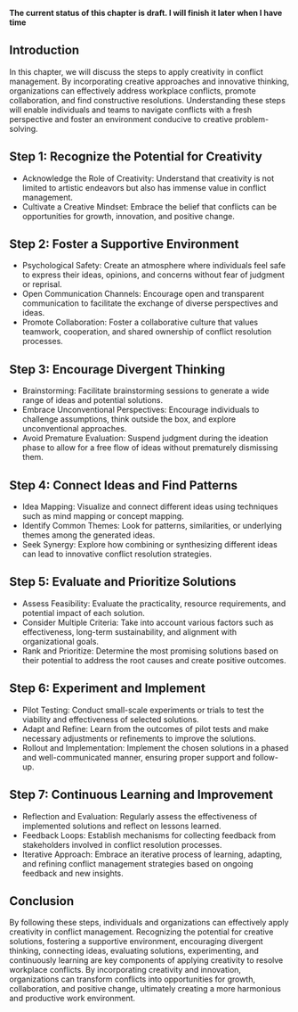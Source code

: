 **The current status of this chapter is draft. I will finish it later when I have time**

Introduction
------------

In this chapter, we will discuss the steps to apply creativity in conflict management. By incorporating creative approaches and innovative thinking, organizations can effectively address workplace conflicts, promote collaboration, and find constructive resolutions. Understanding these steps will enable individuals and teams to navigate conflicts with a fresh perspective and foster an environment conducive to creative problem-solving.

Step 1: Recognize the Potential for Creativity
----------------------------------------------

* Acknowledge the Role of Creativity: Understand that creativity is not limited to artistic endeavors but also has immense value in conflict management.
* Cultivate a Creative Mindset: Embrace the belief that conflicts can be opportunities for growth, innovation, and positive change.

Step 2: Foster a Supportive Environment
---------------------------------------

* Psychological Safety: Create an atmosphere where individuals feel safe to express their ideas, opinions, and concerns without fear of judgment or reprisal.
* Open Communication Channels: Encourage open and transparent communication to facilitate the exchange of diverse perspectives and ideas.
* Promote Collaboration: Foster a collaborative culture that values teamwork, cooperation, and shared ownership of conflict resolution processes.

Step 3: Encourage Divergent Thinking
------------------------------------

* Brainstorming: Facilitate brainstorming sessions to generate a wide range of ideas and potential solutions.
* Embrace Unconventional Perspectives: Encourage individuals to challenge assumptions, think outside the box, and explore unconventional approaches.
* Avoid Premature Evaluation: Suspend judgment during the ideation phase to allow for a free flow of ideas without prematurely dismissing them.

Step 4: Connect Ideas and Find Patterns
---------------------------------------

* Idea Mapping: Visualize and connect different ideas using techniques such as mind mapping or concept mapping.
* Identify Common Themes: Look for patterns, similarities, or underlying themes among the generated ideas.
* Seek Synergy: Explore how combining or synthesizing different ideas can lead to innovative conflict resolution strategies.

Step 5: Evaluate and Prioritize Solutions
-----------------------------------------

* Assess Feasibility: Evaluate the practicality, resource requirements, and potential impact of each solution.
* Consider Multiple Criteria: Take into account various factors such as effectiveness, long-term sustainability, and alignment with organizational goals.
* Rank and Prioritize: Determine the most promising solutions based on their potential to address the root causes and create positive outcomes.

Step 6: Experiment and Implement
--------------------------------

* Pilot Testing: Conduct small-scale experiments or trials to test the viability and effectiveness of selected solutions.
* Adapt and Refine: Learn from the outcomes of pilot tests and make necessary adjustments or refinements to improve the solutions.
* Rollout and Implementation: Implement the chosen solutions in a phased and well-communicated manner, ensuring proper support and follow-up.

Step 7: Continuous Learning and Improvement
-------------------------------------------

* Reflection and Evaluation: Regularly assess the effectiveness of implemented solutions and reflect on lessons learned.
* Feedback Loops: Establish mechanisms for collecting feedback from stakeholders involved in conflict resolution processes.
* Iterative Approach: Embrace an iterative process of learning, adapting, and refining conflict management strategies based on ongoing feedback and new insights.

Conclusion
----------

By following these steps, individuals and organizations can effectively apply creativity in conflict management. Recognizing the potential for creative solutions, fostering a supportive environment, encouraging divergent thinking, connecting ideas, evaluating solutions, experimenting, and continuously learning are key components of applying creativity to resolve workplace conflicts. By incorporating creativity and innovation, organizations can transform conflicts into opportunities for growth, collaboration, and positive change, ultimately creating a more harmonious and productive work environment.
